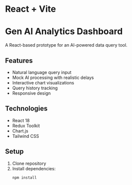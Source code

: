 # React + Vite

# Gen AI Analytics Dashboard

A React-based prototype for an AI-powered data query tool.

## Features
- Natural language query input
- Mock AI processing with realistic delays
- Interactive chart visualizations
- Query history tracking
- Responsive design

## Technologies
- React 18
- Redux Toolkit
- Chart.js
- Tailwind CSS

## Setup
1. Clone repository
2. Install dependencies:
   ```bash
   npm install
